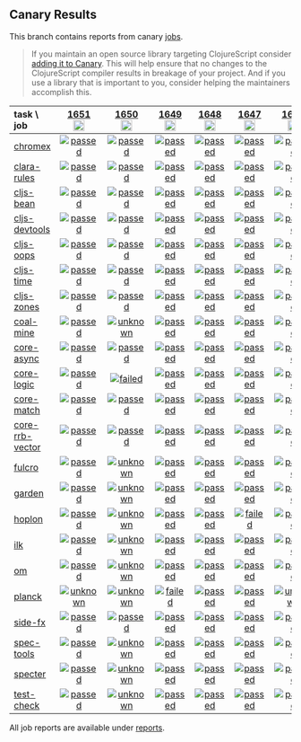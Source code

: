 ## Canary Results

This branch contains reports from canary [jobs](https://github.com/cljs-oss/canary/tree/jobs).

> If you maintain an open source library targeting ClojureScript consider [adding it to Canary](https://github.com/cljs-oss/canary/tree/master#how-to-participate). This will help ensure that no changes to the ClojureScript compiler results in breakage of your project. And if you use a library that is important to you, consider helping the maintainers accomplish this.

[//]: # (begin_overview_table)

| task \ job | <a href="reports/2021/01/06/job-001651-1.10.834-496cbc29" title="job #1651&#xA;&#xA;job&#xA;&#xA;requested by BinaryAge Bot (@babot) on 2021-01-06T11:21:03Z">1651<br/><img width=20 height=20 src="https://avatars0.githubusercontent.com/u/1476765?v=4&s=60"></a> | <a href="reports/2021/01/05/job-001650-1.10.834-496cbc29" title="job #1650&#xA;&#xA;job&#xA;&#xA;requested by BinaryAge Bot (@babot) on 2021-01-05T11:20:37Z">1650<br/><img width=20 height=20 src="https://avatars0.githubusercontent.com/u/1476765?v=4&s=60"></a> | <a href="reports/2021/01/04/job-001649-1.10.826-017ce881" title="job #1649&#xA;&#xA;job&#xA;&#xA;requested by BinaryAge Bot (@babot) on 2021-01-04T11:20:02Z">1649<br/><img width=20 height=20 src="https://avatars0.githubusercontent.com/u/1476765?v=4&s=60"></a> | <a href="reports/2021/01/03/job-001648-1.10.826-017ce881" title="job #1648&#xA;&#xA;job&#xA;&#xA;requested by BinaryAge Bot (@babot) on 2021-01-03T11:18:14Z">1648<br/><img width=20 height=20 src="https://avatars0.githubusercontent.com/u/1476765?v=4&s=60"></a> | <a href="reports/2021/01/02/job-001647-1.10.825-5e88d338" title="job #1647&#xA;&#xA;job&#xA;&#xA;requested by BinaryAge Bot (@babot) on 2021-01-02T11:16:31Z">1647<br/><img width=20 height=20 src="https://avatars0.githubusercontent.com/u/1476765?v=4&s=60"></a> | <a href="reports/2021/01/01/job-001646-1.10.825-5e88d338" title="job #1646&#xA;&#xA;job&#xA;&#xA;requested by BinaryAge Bot (@babot) on 2021-01-01T11:17:54Z">1646<br/><img width=20 height=20 src="https://avatars0.githubusercontent.com/u/1476765?v=4&s=60"></a> | <a href="reports/2020/12/31/job-001645-1.10.825-5e88d338" title="job #1645&#xA;&#xA;job&#xA;&#xA;requested by BinaryAge Bot (@babot) on 2020-12-31T11:19:59Z">1645<br/><img width=20 height=20 src="https://avatars0.githubusercontent.com/u/1476765?v=4&s=60"></a> | <a href="reports/2020/12/30/job-001644-1.10.825-5e88d338" title="job #1644&#xA;&#xA;job&#xA;&#xA;requested by BinaryAge Bot (@babot) on 2020-12-30T11:15:26Z">1644<br/><img width=20 height=20 src="https://avatars0.githubusercontent.com/u/1476765?v=4&s=60"></a> | <a href="reports/2020/12/29/job-001643-1.10.825-5e88d338" title="job #1643&#xA;&#xA;job&#xA;&#xA;requested by BinaryAge Bot (@babot) on 2020-12-29T11:15:24Z">1643<br/><img width=20 height=20 src="https://avatars0.githubusercontent.com/u/1476765?v=4&s=60"></a> | <a href="reports/2020/12/28/job-001642-1.10.825-5e88d338" title="job #1642&#xA;&#xA;job&#xA;&#xA;requested by BinaryAge Bot (@babot) on 2020-12-28T11:12:54Z">1642<br/><img width=20 height=20 src="https://avatars0.githubusercontent.com/u/1476765?v=4&s=60"></a> |
| :--- | :---: | :---: | :---: | :---: | :---: | :---: | :---: | :---: | :---: | :---: |
| [chromex](https://github.com/binaryage/chromex) | <a href="reports/2021/01/06/job-001651-1.10.834-496cbc29#-chromex"><img title="passed" src="http://box.binaryage.com/s-passed.svg"><a> | <a href="reports/2021/01/05/job-001650-1.10.834-496cbc29#-chromex"><img title="passed" src="http://box.binaryage.com/s-passed.svg"><a> | <a href="reports/2021/01/04/job-001649-1.10.826-017ce881#-chromex"><img title="passed" src="http://box.binaryage.com/s-passed.svg"><a> | <a href="reports/2021/01/03/job-001648-1.10.826-017ce881#-chromex"><img title="passed" src="http://box.binaryage.com/s-passed.svg"><a> | <a href="reports/2021/01/02/job-001647-1.10.825-5e88d338#-chromex"><img title="passed" src="http://box.binaryage.com/s-passed.svg"><a> | <a href="reports/2021/01/01/job-001646-1.10.825-5e88d338#-chromex"><img title="passed" src="http://box.binaryage.com/s-passed.svg"><a> | <a href="reports/2020/12/31/job-001645-1.10.825-5e88d338#-chromex"><img title="passed" src="http://box.binaryage.com/s-passed.svg"><a> | <a href="reports/2020/12/30/job-001644-1.10.825-5e88d338#-chromex"><img title="passed" src="http://box.binaryage.com/s-passed.svg"><a> | <a href="reports/2020/12/29/job-001643-1.10.825-5e88d338#-chromex"><img title="passed" src="http://box.binaryage.com/s-passed.svg"><a> | <a href="reports/2020/12/28/job-001642-1.10.825-5e88d338#-chromex"><img title="passed" src="http://box.binaryage.com/s-passed.svg"><a> |
| [clara-rules](https://github.com/cerner/clara-rules) | <a href="reports/2021/01/06/job-001651-1.10.834-496cbc29#-clara-rules"><img title="passed" src="http://box.binaryage.com/s-passed.svg"><a> | <a href="reports/2021/01/05/job-001650-1.10.834-496cbc29#-clara-rules"><img title="passed" src="http://box.binaryage.com/s-passed.svg"><a> | <a href="reports/2021/01/04/job-001649-1.10.826-017ce881#-clara-rules"><img title="passed" src="http://box.binaryage.com/s-passed.svg"><a> | <a href="reports/2021/01/03/job-001648-1.10.826-017ce881#-clara-rules"><img title="passed" src="http://box.binaryage.com/s-passed.svg"><a> | <a href="reports/2021/01/02/job-001647-1.10.825-5e88d338#-clara-rules"><img title="passed" src="http://box.binaryage.com/s-passed.svg"><a> | <a href="reports/2021/01/01/job-001646-1.10.825-5e88d338#-clara-rules"><img title="passed" src="http://box.binaryage.com/s-passed.svg"><a> | <a href="reports/2020/12/31/job-001645-1.10.825-5e88d338#-clara-rules"><img title="passed" src="http://box.binaryage.com/s-passed.svg"><a> | <a href="reports/2020/12/30/job-001644-1.10.825-5e88d338#-clara-rules"><img title="passed" src="http://box.binaryage.com/s-passed.svg"><a> | <a href="reports/2020/12/29/job-001643-1.10.825-5e88d338#-clara-rules"><img title="passed" src="http://box.binaryage.com/s-passed.svg"><a> | <a href="reports/2020/12/28/job-001642-1.10.825-5e88d338#-clara-rules"><img title="passed" src="http://box.binaryage.com/s-passed.svg"><a> |
| [cljs-bean](https://github.com/mfikes/cljs-bean) | <a href="reports/2021/01/06/job-001651-1.10.834-496cbc29#-cljs-bean"><img title="passed" src="http://box.binaryage.com/s-passed.svg"><a> | <a href="reports/2021/01/05/job-001650-1.10.834-496cbc29#-cljs-bean"><img title="passed" src="http://box.binaryage.com/s-passed.svg"><a> | <a href="reports/2021/01/04/job-001649-1.10.826-017ce881#-cljs-bean"><img title="passed" src="http://box.binaryage.com/s-passed.svg"><a> | <a href="reports/2021/01/03/job-001648-1.10.826-017ce881#-cljs-bean"><img title="passed" src="http://box.binaryage.com/s-passed.svg"><a> | <a href="reports/2021/01/02/job-001647-1.10.825-5e88d338#-cljs-bean"><img title="passed" src="http://box.binaryage.com/s-passed.svg"><a> | <a href="reports/2021/01/01/job-001646-1.10.825-5e88d338#-cljs-bean"><img title="passed" src="http://box.binaryage.com/s-passed.svg"><a> | <a href="reports/2020/12/31/job-001645-1.10.825-5e88d338#-cljs-bean"><img title="passed" src="http://box.binaryage.com/s-passed.svg"><a> | <a href="reports/2020/12/30/job-001644-1.10.825-5e88d338#-cljs-bean"><img title="passed" src="http://box.binaryage.com/s-passed.svg"><a> | <a href="reports/2020/12/29/job-001643-1.10.825-5e88d338#-cljs-bean"><img title="passed" src="http://box.binaryage.com/s-passed.svg"><a> | <a href="reports/2020/12/28/job-001642-1.10.825-5e88d338#-cljs-bean"><img title="passed" src="http://box.binaryage.com/s-passed.svg"><a> |
| [cljs-devtools](https://github.com/binaryage/cljs-devtools) | <a href="reports/2021/01/06/job-001651-1.10.834-496cbc29#-cljs-devtools"><img title="passed" src="http://box.binaryage.com/s-passed.svg"><a> | <a href="reports/2021/01/05/job-001650-1.10.834-496cbc29#-cljs-devtools"><img title="passed" src="http://box.binaryage.com/s-passed.svg"><a> | <a href="reports/2021/01/04/job-001649-1.10.826-017ce881#-cljs-devtools"><img title="passed" src="http://box.binaryage.com/s-passed.svg"><a> | <a href="reports/2021/01/03/job-001648-1.10.826-017ce881#-cljs-devtools"><img title="passed" src="http://box.binaryage.com/s-passed.svg"><a> | <a href="reports/2021/01/02/job-001647-1.10.825-5e88d338#-cljs-devtools"><img title="passed" src="http://box.binaryage.com/s-passed.svg"><a> | <a href="reports/2021/01/01/job-001646-1.10.825-5e88d338#-cljs-devtools"><img title="passed" src="http://box.binaryage.com/s-passed.svg"><a> | <a href="reports/2020/12/31/job-001645-1.10.825-5e88d338#-cljs-devtools"><img title="passed" src="http://box.binaryage.com/s-passed.svg"><a> | <a href="reports/2020/12/30/job-001644-1.10.825-5e88d338#-cljs-devtools"><img title="passed" src="http://box.binaryage.com/s-passed.svg"><a> | <a href="reports/2020/12/29/job-001643-1.10.825-5e88d338#-cljs-devtools"><img title="passed" src="http://box.binaryage.com/s-passed.svg"><a> | <a href="reports/2020/12/28/job-001642-1.10.825-5e88d338#-cljs-devtools"><img title="passed" src="http://box.binaryage.com/s-passed.svg"><a> |
| [cljs-oops](https://github.com/binaryage/cljs-oops) | <a href="reports/2021/01/06/job-001651-1.10.834-496cbc29#-cljs-oops"><img title="passed" src="http://box.binaryage.com/s-passed.svg"><a> | <a href="reports/2021/01/05/job-001650-1.10.834-496cbc29#-cljs-oops"><img title="passed" src="http://box.binaryage.com/s-passed.svg"><a> | <a href="reports/2021/01/04/job-001649-1.10.826-017ce881#-cljs-oops"><img title="passed" src="http://box.binaryage.com/s-passed.svg"><a> | <a href="reports/2021/01/03/job-001648-1.10.826-017ce881#-cljs-oops"><img title="passed" src="http://box.binaryage.com/s-passed.svg"><a> | <a href="reports/2021/01/02/job-001647-1.10.825-5e88d338#-cljs-oops"><img title="passed" src="http://box.binaryage.com/s-passed.svg"><a> | <a href="reports/2021/01/01/job-001646-1.10.825-5e88d338#-cljs-oops"><img title="passed" src="http://box.binaryage.com/s-passed.svg"><a> | <a href="reports/2020/12/31/job-001645-1.10.825-5e88d338#-cljs-oops"><img title="passed" src="http://box.binaryage.com/s-passed.svg"><a> | <a href="reports/2020/12/30/job-001644-1.10.825-5e88d338#-cljs-oops"><img title="passed" src="http://box.binaryage.com/s-passed.svg"><a> | <a href="reports/2020/12/29/job-001643-1.10.825-5e88d338#-cljs-oops"><img title="passed" src="http://box.binaryage.com/s-passed.svg"><a> | <a href="reports/2020/12/28/job-001642-1.10.825-5e88d338#-cljs-oops"><img title="passed" src="http://box.binaryage.com/s-passed.svg"><a> |
| [cljs-time](https://github.com/andrewmcveigh/cljs-time) | <a href="reports/2021/01/06/job-001651-1.10.834-496cbc29#-cljs-time"><img title="passed" src="http://box.binaryage.com/s-passed.svg"><a> | <a href="reports/2021/01/05/job-001650-1.10.834-496cbc29#-cljs-time"><img title="passed" src="http://box.binaryage.com/s-passed.svg"><a> | <a href="reports/2021/01/04/job-001649-1.10.826-017ce881#-cljs-time"><img title="passed" src="http://box.binaryage.com/s-passed.svg"><a> | <a href="reports/2021/01/03/job-001648-1.10.826-017ce881#-cljs-time"><img title="passed" src="http://box.binaryage.com/s-passed.svg"><a> | <a href="reports/2021/01/02/job-001647-1.10.825-5e88d338#-cljs-time"><img title="passed" src="http://box.binaryage.com/s-passed.svg"><a> | <a href="reports/2021/01/01/job-001646-1.10.825-5e88d338#-cljs-time"><img title="passed" src="http://box.binaryage.com/s-passed.svg"><a> | <a href="reports/2020/12/31/job-001645-1.10.825-5e88d338#-cljs-time"><img title="passed" src="http://box.binaryage.com/s-passed.svg"><a> | <a href="reports/2020/12/30/job-001644-1.10.825-5e88d338#-cljs-time"><img title="passed" src="http://box.binaryage.com/s-passed.svg"><a> | <a href="reports/2020/12/29/job-001643-1.10.825-5e88d338#-cljs-time"><img title="passed" src="http://box.binaryage.com/s-passed.svg"><a> | <a href="reports/2020/12/28/job-001642-1.10.825-5e88d338#-cljs-time"><img title="passed" src="http://box.binaryage.com/s-passed.svg"><a> |
| [cljs-zones](https://github.com/binaryage/cljs-zones) | <a href="reports/2021/01/06/job-001651-1.10.834-496cbc29#-cljs-zones"><img title="passed" src="http://box.binaryage.com/s-passed.svg"><a> | <a href="reports/2021/01/05/job-001650-1.10.834-496cbc29#-cljs-zones"><img title="passed" src="http://box.binaryage.com/s-passed.svg"><a> | <a href="reports/2021/01/04/job-001649-1.10.826-017ce881#-cljs-zones"><img title="passed" src="http://box.binaryage.com/s-passed.svg"><a> | <a href="reports/2021/01/03/job-001648-1.10.826-017ce881#-cljs-zones"><img title="passed" src="http://box.binaryage.com/s-passed.svg"><a> | <a href="reports/2021/01/02/job-001647-1.10.825-5e88d338#-cljs-zones"><img title="passed" src="http://box.binaryage.com/s-passed.svg"><a> | <a href="reports/2021/01/01/job-001646-1.10.825-5e88d338#-cljs-zones"><img title="passed" src="http://box.binaryage.com/s-passed.svg"><a> | <a href="reports/2020/12/31/job-001645-1.10.825-5e88d338#-cljs-zones"><img title="passed" src="http://box.binaryage.com/s-passed.svg"><a> | <a href="reports/2020/12/30/job-001644-1.10.825-5e88d338#-cljs-zones"><img title="passed" src="http://box.binaryage.com/s-passed.svg"><a> | <a href="reports/2020/12/29/job-001643-1.10.825-5e88d338#-cljs-zones"><img title="passed" src="http://box.binaryage.com/s-passed.svg"><a> | <a href="reports/2020/12/28/job-001642-1.10.825-5e88d338#-cljs-zones"><img title="passed" src="http://box.binaryage.com/s-passed.svg"><a> |
| [coal-mine](https://github.com/mfikes/coal-mine) | <a href="reports/2021/01/06/job-001651-1.10.834-496cbc29#-coal-mine"><img title="passed" src="http://box.binaryage.com/s-passed.svg"><a> | <a href="reports/2021/01/05/job-001650-1.10.834-496cbc29#-coal-mine"><img title="unknown" src="http://box.binaryage.com/s-unknown.svg"><a> | <a href="reports/2021/01/04/job-001649-1.10.826-017ce881#-coal-mine"><img title="passed" src="http://box.binaryage.com/s-passed.svg"><a> | <a href="reports/2021/01/03/job-001648-1.10.826-017ce881#-coal-mine"><img title="passed" src="http://box.binaryage.com/s-passed.svg"><a> | <a href="reports/2021/01/02/job-001647-1.10.825-5e88d338#-coal-mine"><img title="passed" src="http://box.binaryage.com/s-passed.svg"><a> | <a href="reports/2021/01/01/job-001646-1.10.825-5e88d338#-coal-mine"><img title="passed" src="http://box.binaryage.com/s-passed.svg"><a> | <a href="reports/2020/12/31/job-001645-1.10.825-5e88d338#-coal-mine"><img title="passed" src="http://box.binaryage.com/s-passed.svg"><a> | <a href="reports/2020/12/30/job-001644-1.10.825-5e88d338#-coal-mine"><img title="passed" src="http://box.binaryage.com/s-passed.svg"><a> | <a href="reports/2020/12/29/job-001643-1.10.825-5e88d338#-coal-mine"><img title="passed" src="http://box.binaryage.com/s-passed.svg"><a> | <a href="reports/2020/12/28/job-001642-1.10.825-5e88d338#-coal-mine"><img title="passed" src="http://box.binaryage.com/s-passed.svg"><a> |
| [core-async](https://github.com/clojure/core.async) | <a href="reports/2021/01/06/job-001651-1.10.834-496cbc29#-core-async"><img title="passed" src="http://box.binaryage.com/s-passed.svg"><a> | <a href="reports/2021/01/05/job-001650-1.10.834-496cbc29#-core-async"><img title="passed" src="http://box.binaryage.com/s-passed.svg"><a> | <a href="reports/2021/01/04/job-001649-1.10.826-017ce881#-core-async"><img title="passed" src="http://box.binaryage.com/s-passed.svg"><a> | <a href="reports/2021/01/03/job-001648-1.10.826-017ce881#-core-async"><img title="passed" src="http://box.binaryage.com/s-passed.svg"><a> | <a href="reports/2021/01/02/job-001647-1.10.825-5e88d338#-core-async"><img title="passed" src="http://box.binaryage.com/s-passed.svg"><a> | <a href="reports/2021/01/01/job-001646-1.10.825-5e88d338#-core-async"><img title="passed" src="http://box.binaryage.com/s-passed.svg"><a> | <a href="reports/2020/12/31/job-001645-1.10.825-5e88d338#-core-async"><img title="passed" src="http://box.binaryage.com/s-passed.svg"><a> | <a href="reports/2020/12/30/job-001644-1.10.825-5e88d338#-core-async"><img title="passed" src="http://box.binaryage.com/s-passed.svg"><a> | <a href="reports/2020/12/29/job-001643-1.10.825-5e88d338#-core-async"><img title="passed" src="http://box.binaryage.com/s-passed.svg"><a> | <a href="reports/2020/12/28/job-001642-1.10.825-5e88d338#-core-async"><img title="passed" src="http://box.binaryage.com/s-passed.svg"><a> |
| [core-logic](https://github.com/clojure/core.logic) | <a href="reports/2021/01/06/job-001651-1.10.834-496cbc29#-core-logic"><img title="passed" src="http://box.binaryage.com/s-passed.svg"><a> | <a href="reports/2021/01/05/job-001650-1.10.834-496cbc29#-core-logic"><img title="failed" src="http://box.binaryage.com/s-failed.svg"><a> | <a href="reports/2021/01/04/job-001649-1.10.826-017ce881#-core-logic"><img title="passed" src="http://box.binaryage.com/s-passed.svg"><a> | <a href="reports/2021/01/03/job-001648-1.10.826-017ce881#-core-logic"><img title="passed" src="http://box.binaryage.com/s-passed.svg"><a> | <a href="reports/2021/01/02/job-001647-1.10.825-5e88d338#-core-logic"><img title="passed" src="http://box.binaryage.com/s-passed.svg"><a> | <a href="reports/2021/01/01/job-001646-1.10.825-5e88d338#-core-logic"><img title="passed" src="http://box.binaryage.com/s-passed.svg"><a> | <a href="reports/2020/12/31/job-001645-1.10.825-5e88d338#-core-logic"><img title="passed" src="http://box.binaryage.com/s-passed.svg"><a> | <a href="reports/2020/12/30/job-001644-1.10.825-5e88d338#-core-logic"><img title="passed" src="http://box.binaryage.com/s-passed.svg"><a> | <a href="reports/2020/12/29/job-001643-1.10.825-5e88d338#-core-logic"><img title="passed" src="http://box.binaryage.com/s-passed.svg"><a> | <a href="reports/2020/12/28/job-001642-1.10.825-5e88d338#-core-logic"><img title="passed" src="http://box.binaryage.com/s-passed.svg"><a> |
| [core-match](https://github.com/clojure/core.match) | <a href="reports/2021/01/06/job-001651-1.10.834-496cbc29#-core-match"><img title="passed" src="http://box.binaryage.com/s-passed.svg"><a> | <a href="reports/2021/01/05/job-001650-1.10.834-496cbc29#-core-match"><img title="passed" src="http://box.binaryage.com/s-passed.svg"><a> | <a href="reports/2021/01/04/job-001649-1.10.826-017ce881#-core-match"><img title="passed" src="http://box.binaryage.com/s-passed.svg"><a> | <a href="reports/2021/01/03/job-001648-1.10.826-017ce881#-core-match"><img title="passed" src="http://box.binaryage.com/s-passed.svg"><a> | <a href="reports/2021/01/02/job-001647-1.10.825-5e88d338#-core-match"><img title="passed" src="http://box.binaryage.com/s-passed.svg"><a> | <a href="reports/2021/01/01/job-001646-1.10.825-5e88d338#-core-match"><img title="passed" src="http://box.binaryage.com/s-passed.svg"><a> | <a href="reports/2020/12/31/job-001645-1.10.825-5e88d338#-core-match"><img title="passed" src="http://box.binaryage.com/s-passed.svg"><a> | <a href="reports/2020/12/30/job-001644-1.10.825-5e88d338#-core-match"><img title="passed" src="http://box.binaryage.com/s-passed.svg"><a> | <a href="reports/2020/12/29/job-001643-1.10.825-5e88d338#-core-match"><img title="passed" src="http://box.binaryage.com/s-passed.svg"><a> | <a href="reports/2020/12/28/job-001642-1.10.825-5e88d338#-core-match"><img title="passed" src="http://box.binaryage.com/s-passed.svg"><a> |
| [core-rrb-vector](https://github.com/clojure/core.rrb-vector) | <a href="reports/2021/01/06/job-001651-1.10.834-496cbc29#-core-rrb-vector"><img title="passed" src="http://box.binaryage.com/s-passed.svg"><a> | <a href="reports/2021/01/05/job-001650-1.10.834-496cbc29#-core-rrb-vector"><img title="passed" src="http://box.binaryage.com/s-passed.svg"><a> | <a href="reports/2021/01/04/job-001649-1.10.826-017ce881#-core-rrb-vector"><img title="passed" src="http://box.binaryage.com/s-passed.svg"><a> | <a href="reports/2021/01/03/job-001648-1.10.826-017ce881#-core-rrb-vector"><img title="passed" src="http://box.binaryage.com/s-passed.svg"><a> | <a href="reports/2021/01/02/job-001647-1.10.825-5e88d338#-core-rrb-vector"><img title="passed" src="http://box.binaryage.com/s-passed.svg"><a> | <a href="reports/2021/01/01/job-001646-1.10.825-5e88d338#-core-rrb-vector"><img title="passed" src="http://box.binaryage.com/s-passed.svg"><a> | <a href="reports/2020/12/31/job-001645-1.10.825-5e88d338#-core-rrb-vector"><img title="passed" src="http://box.binaryage.com/s-passed.svg"><a> | <a href="reports/2020/12/30/job-001644-1.10.825-5e88d338#-core-rrb-vector"><img title="passed" src="http://box.binaryage.com/s-passed.svg"><a> | <a href="reports/2020/12/29/job-001643-1.10.825-5e88d338#-core-rrb-vector"><img title="passed" src="http://box.binaryage.com/s-passed.svg"><a> | <a href="reports/2020/12/28/job-001642-1.10.825-5e88d338#-core-rrb-vector"><img title="passed" src="http://box.binaryage.com/s-passed.svg"><a> |
| [fulcro](https://github.com/fulcrologic/fulcro) | <a href="reports/2021/01/06/job-001651-1.10.834-496cbc29#-fulcro"><img title="passed" src="http://box.binaryage.com/s-passed.svg"><a> | <a href="reports/2021/01/05/job-001650-1.10.834-496cbc29#-fulcro"><img title="unknown" src="http://box.binaryage.com/s-unknown.svg"><a> | <a href="reports/2021/01/04/job-001649-1.10.826-017ce881#-fulcro"><img title="passed" src="http://box.binaryage.com/s-passed.svg"><a> | <a href="reports/2021/01/03/job-001648-1.10.826-017ce881#-fulcro"><img title="passed" src="http://box.binaryage.com/s-passed.svg"><a> | <a href="reports/2021/01/02/job-001647-1.10.825-5e88d338#-fulcro"><img title="passed" src="http://box.binaryage.com/s-passed.svg"><a> | <a href="reports/2021/01/01/job-001646-1.10.825-5e88d338#-fulcro"><img title="passed" src="http://box.binaryage.com/s-passed.svg"><a> | <a href="reports/2020/12/31/job-001645-1.10.825-5e88d338#-fulcro"><img title="passed" src="http://box.binaryage.com/s-passed.svg"><a> | <a href="reports/2020/12/30/job-001644-1.10.825-5e88d338#-fulcro"><img title="passed" src="http://box.binaryage.com/s-passed.svg"><a> | <a href="reports/2020/12/29/job-001643-1.10.825-5e88d338#-fulcro"><img title="passed" src="http://box.binaryage.com/s-passed.svg"><a> | <a href="reports/2020/12/28/job-001642-1.10.825-5e88d338#-fulcro"><img title="passed" src="http://box.binaryage.com/s-passed.svg"><a> |
| [garden](https://github.com/noprompt/garden) | <a href="reports/2021/01/06/job-001651-1.10.834-496cbc29#-garden"><img title="passed" src="http://box.binaryage.com/s-passed.svg"><a> | <a href="reports/2021/01/05/job-001650-1.10.834-496cbc29#-garden"><img title="unknown" src="http://box.binaryage.com/s-unknown.svg"><a> | <a href="reports/2021/01/04/job-001649-1.10.826-017ce881#-garden"><img title="passed" src="http://box.binaryage.com/s-passed.svg"><a> | <a href="reports/2021/01/03/job-001648-1.10.826-017ce881#-garden"><img title="passed" src="http://box.binaryage.com/s-passed.svg"><a> | <a href="reports/2021/01/02/job-001647-1.10.825-5e88d338#-garden"><img title="passed" src="http://box.binaryage.com/s-passed.svg"><a> | <a href="reports/2021/01/01/job-001646-1.10.825-5e88d338#-garden"><img title="passed" src="http://box.binaryage.com/s-passed.svg"><a> | <a href="reports/2020/12/31/job-001645-1.10.825-5e88d338#-garden"><img title="passed" src="http://box.binaryage.com/s-passed.svg"><a> | <a href="reports/2020/12/30/job-001644-1.10.825-5e88d338#-garden"><img title="passed" src="http://box.binaryage.com/s-passed.svg"><a> | <a href="reports/2020/12/29/job-001643-1.10.825-5e88d338#-garden"><img title="passed" src="http://box.binaryage.com/s-passed.svg"><a> | <a href="reports/2020/12/28/job-001642-1.10.825-5e88d338#-garden"><img title="passed" src="http://box.binaryage.com/s-passed.svg"><a> |
| [hoplon](https://github.com/hoplon/hoplon) | <a href="reports/2021/01/06/job-001651-1.10.834-496cbc29#-hoplon"><img title="passed" src="http://box.binaryage.com/s-passed.svg"><a> | <a href="reports/2021/01/05/job-001650-1.10.834-496cbc29#-hoplon"><img title="unknown" src="http://box.binaryage.com/s-unknown.svg"><a> | <a href="reports/2021/01/04/job-001649-1.10.826-017ce881#-hoplon"><img title="passed" src="http://box.binaryage.com/s-passed.svg"><a> | <a href="reports/2021/01/03/job-001648-1.10.826-017ce881#-hoplon"><img title="passed" src="http://box.binaryage.com/s-passed.svg"><a> | <a href="reports/2021/01/02/job-001647-1.10.825-5e88d338#-hoplon"><img title="failed" src="http://box.binaryage.com/s-failed.svg"><a> | <a href="reports/2021/01/01/job-001646-1.10.825-5e88d338#-hoplon"><img title="passed" src="http://box.binaryage.com/s-passed.svg"><a> | <a href="reports/2020/12/31/job-001645-1.10.825-5e88d338#-hoplon"><img title="passed" src="http://box.binaryage.com/s-passed.svg"><a> | <a href="reports/2020/12/30/job-001644-1.10.825-5e88d338#-hoplon"><img title="passed" src="http://box.binaryage.com/s-passed.svg"><a> | <a href="reports/2020/12/29/job-001643-1.10.825-5e88d338#-hoplon"><img title="passed" src="http://box.binaryage.com/s-passed.svg"><a> | <a href="reports/2020/12/28/job-001642-1.10.825-5e88d338#-hoplon"><img title="passed" src="http://box.binaryage.com/s-passed.svg"><a> |
| [ilk](https://github.com/mfikes/ilk) | <a href="reports/2021/01/06/job-001651-1.10.834-496cbc29#-ilk"><img title="passed" src="http://box.binaryage.com/s-passed.svg"><a> | <a href="reports/2021/01/05/job-001650-1.10.834-496cbc29#-ilk"><img title="unknown" src="http://box.binaryage.com/s-unknown.svg"><a> | <a href="reports/2021/01/04/job-001649-1.10.826-017ce881#-ilk"><img title="passed" src="http://box.binaryage.com/s-passed.svg"><a> | <a href="reports/2021/01/03/job-001648-1.10.826-017ce881#-ilk"><img title="passed" src="http://box.binaryage.com/s-passed.svg"><a> | <a href="reports/2021/01/02/job-001647-1.10.825-5e88d338#-ilk"><img title="passed" src="http://box.binaryage.com/s-passed.svg"><a> | <a href="reports/2021/01/01/job-001646-1.10.825-5e88d338#-ilk"><img title="passed" src="http://box.binaryage.com/s-passed.svg"><a> | <a href="reports/2020/12/31/job-001645-1.10.825-5e88d338#-ilk"><img title="passed" src="http://box.binaryage.com/s-passed.svg"><a> | <a href="reports/2020/12/30/job-001644-1.10.825-5e88d338#-ilk"><img title="passed" src="http://box.binaryage.com/s-passed.svg"><a> | <a href="reports/2020/12/29/job-001643-1.10.825-5e88d338#-ilk"><img title="passed" src="http://box.binaryage.com/s-passed.svg"><a> | <a href="reports/2020/12/28/job-001642-1.10.825-5e88d338#-ilk"><img title="passed" src="http://box.binaryage.com/s-passed.svg"><a> |
| [om](https://github.com/omcljs/om) | <a href="reports/2021/01/06/job-001651-1.10.834-496cbc29#-om"><img title="passed" src="http://box.binaryage.com/s-passed.svg"><a> | <a href="reports/2021/01/05/job-001650-1.10.834-496cbc29#-om"><img title="unknown" src="http://box.binaryage.com/s-unknown.svg"><a> | <a href="reports/2021/01/04/job-001649-1.10.826-017ce881#-om"><img title="passed" src="http://box.binaryage.com/s-passed.svg"><a> | <a href="reports/2021/01/03/job-001648-1.10.826-017ce881#-om"><img title="passed" src="http://box.binaryage.com/s-passed.svg"><a> | <a href="reports/2021/01/02/job-001647-1.10.825-5e88d338#-om"><img title="passed" src="http://box.binaryage.com/s-passed.svg"><a> | <a href="reports/2021/01/01/job-001646-1.10.825-5e88d338#-om"><img title="passed" src="http://box.binaryage.com/s-passed.svg"><a> | <a href="reports/2020/12/31/job-001645-1.10.825-5e88d338#-om"><img title="passed" src="http://box.binaryage.com/s-passed.svg"><a> | <a href="reports/2020/12/30/job-001644-1.10.825-5e88d338#-om"><img title="passed" src="http://box.binaryage.com/s-passed.svg"><a> | <a href="reports/2020/12/29/job-001643-1.10.825-5e88d338#-om"><img title="passed" src="http://box.binaryage.com/s-passed.svg"><a> | <a href="reports/2020/12/28/job-001642-1.10.825-5e88d338#-om"><img title="passed" src="http://box.binaryage.com/s-passed.svg"><a> |
| [planck](https://github.com/planck-repl/planck) | <a href="reports/2021/01/06/job-001651-1.10.834-496cbc29#-planck"><img title="unknown" src="http://box.binaryage.com/s-unknown.svg"><a> | <a href="reports/2021/01/05/job-001650-1.10.834-496cbc29#-planck"><img title="unknown" src="http://box.binaryage.com/s-unknown.svg"><a> | <a href="reports/2021/01/04/job-001649-1.10.826-017ce881#-planck"><img title="failed" src="http://box.binaryage.com/s-failed.svg"><a> | <a href="reports/2021/01/03/job-001648-1.10.826-017ce881#-planck"><img title="passed" src="http://box.binaryage.com/s-passed.svg"><a> | <a href="reports/2021/01/02/job-001647-1.10.825-5e88d338#-planck"><img title="passed" src="http://box.binaryage.com/s-passed.svg"><a> | <a href="reports/2021/01/01/job-001646-1.10.825-5e88d338#-planck"><img title="unknown" src="http://box.binaryage.com/s-unknown.svg"><a> | <a href="reports/2020/12/31/job-001645-1.10.825-5e88d338#-planck"><img title="unknown" src="http://box.binaryage.com/s-unknown.svg"><a> | <a href="reports/2020/12/30/job-001644-1.10.825-5e88d338#-planck"><img title="unknown" src="http://box.binaryage.com/s-unknown.svg"><a> | <a href="reports/2020/12/29/job-001643-1.10.825-5e88d338#-planck"><img title="unknown" src="http://box.binaryage.com/s-unknown.svg"><a> | <a href="reports/2020/12/28/job-001642-1.10.825-5e88d338#-planck"><img title="unknown" src="http://box.binaryage.com/s-unknown.svg"><a> |
| [side-fx](https://github.com/cljsrn/side-fx) | <a href="reports/2021/01/06/job-001651-1.10.834-496cbc29#-side-fx"><img title="passed" src="http://box.binaryage.com/s-passed.svg"><a> | <a href="reports/2021/01/05/job-001650-1.10.834-496cbc29#-side-fx"><img title="passed" src="http://box.binaryage.com/s-passed.svg"><a> | <a href="reports/2021/01/04/job-001649-1.10.826-017ce881#-side-fx"><img title="passed" src="http://box.binaryage.com/s-passed.svg"><a> | <a href="reports/2021/01/03/job-001648-1.10.826-017ce881#-side-fx"><img title="passed" src="http://box.binaryage.com/s-passed.svg"><a> | <a href="reports/2021/01/02/job-001647-1.10.825-5e88d338#-side-fx"><img title="passed" src="http://box.binaryage.com/s-passed.svg"><a> | <a href="reports/2021/01/01/job-001646-1.10.825-5e88d338#-side-fx"><img title="passed" src="http://box.binaryage.com/s-passed.svg"><a> | <a href="reports/2020/12/31/job-001645-1.10.825-5e88d338#-side-fx"><img title="passed" src="http://box.binaryage.com/s-passed.svg"><a> | <a href="reports/2020/12/30/job-001644-1.10.825-5e88d338#-side-fx"><img title="passed" src="http://box.binaryage.com/s-passed.svg"><a> | <a href="reports/2020/12/29/job-001643-1.10.825-5e88d338#-side-fx"><img title="passed" src="http://box.binaryage.com/s-passed.svg"><a> | <a href="reports/2020/12/28/job-001642-1.10.825-5e88d338#-side-fx"><img title="passed" src="http://box.binaryage.com/s-passed.svg"><a> |
| [spec-tools](https://github.com/metosin/spec-tools) | <a href="reports/2021/01/06/job-001651-1.10.834-496cbc29#-spec-tools"><img title="passed" src="http://box.binaryage.com/s-passed.svg"><a> | <a href="reports/2021/01/05/job-001650-1.10.834-496cbc29#-spec-tools"><img title="unknown" src="http://box.binaryage.com/s-unknown.svg"><a> | <a href="reports/2021/01/04/job-001649-1.10.826-017ce881#-spec-tools"><img title="passed" src="http://box.binaryage.com/s-passed.svg"><a> | <a href="reports/2021/01/03/job-001648-1.10.826-017ce881#-spec-tools"><img title="passed" src="http://box.binaryage.com/s-passed.svg"><a> | <a href="reports/2021/01/02/job-001647-1.10.825-5e88d338#-spec-tools"><img title="passed" src="http://box.binaryage.com/s-passed.svg"><a> | <a href="reports/2021/01/01/job-001646-1.10.825-5e88d338#-spec-tools"><img title="passed" src="http://box.binaryage.com/s-passed.svg"><a> | <a href="reports/2020/12/31/job-001645-1.10.825-5e88d338#-spec-tools"><img title="passed" src="http://box.binaryage.com/s-passed.svg"><a> | <a href="reports/2020/12/30/job-001644-1.10.825-5e88d338#-spec-tools"><img title="passed" src="http://box.binaryage.com/s-passed.svg"><a> | <a href="reports/2020/12/29/job-001643-1.10.825-5e88d338#-spec-tools"><img title="passed" src="http://box.binaryage.com/s-passed.svg"><a> | <a href="reports/2020/12/28/job-001642-1.10.825-5e88d338#-spec-tools"><img title="passed" src="http://box.binaryage.com/s-passed.svg"><a> |
| [specter](https://github.com/nathanmarz/specter) | <a href="reports/2021/01/06/job-001651-1.10.834-496cbc29#-specter"><img title="passed" src="http://box.binaryage.com/s-passed.svg"><a> | <a href="reports/2021/01/05/job-001650-1.10.834-496cbc29#-specter"><img title="unknown" src="http://box.binaryage.com/s-unknown.svg"><a> | <a href="reports/2021/01/04/job-001649-1.10.826-017ce881#-specter"><img title="passed" src="http://box.binaryage.com/s-passed.svg"><a> | <a href="reports/2021/01/03/job-001648-1.10.826-017ce881#-specter"><img title="passed" src="http://box.binaryage.com/s-passed.svg"><a> | <a href="reports/2021/01/02/job-001647-1.10.825-5e88d338#-specter"><img title="passed" src="http://box.binaryage.com/s-passed.svg"><a> | <a href="reports/2021/01/01/job-001646-1.10.825-5e88d338#-specter"><img title="passed" src="http://box.binaryage.com/s-passed.svg"><a> | <a href="reports/2020/12/31/job-001645-1.10.825-5e88d338#-specter"><img title="passed" src="http://box.binaryage.com/s-passed.svg"><a> | <a href="reports/2020/12/30/job-001644-1.10.825-5e88d338#-specter"><img title="passed" src="http://box.binaryage.com/s-passed.svg"><a> | <a href="reports/2020/12/29/job-001643-1.10.825-5e88d338#-specter"><img title="passed" src="http://box.binaryage.com/s-passed.svg"><a> | <a href="reports/2020/12/28/job-001642-1.10.825-5e88d338#-specter"><img title="passed" src="http://box.binaryage.com/s-passed.svg"><a> |
| [test-check](https://github.com/clojure/test.check) | <a href="reports/2021/01/06/job-001651-1.10.834-496cbc29#-test-check"><img title="passed" src="http://box.binaryage.com/s-passed.svg"><a> | <a href="reports/2021/01/05/job-001650-1.10.834-496cbc29#-test-check"><img title="unknown" src="http://box.binaryage.com/s-unknown.svg"><a> | <a href="reports/2021/01/04/job-001649-1.10.826-017ce881#-test-check"><img title="passed" src="http://box.binaryage.com/s-passed.svg"><a> | <a href="reports/2021/01/03/job-001648-1.10.826-017ce881#-test-check"><img title="passed" src="http://box.binaryage.com/s-passed.svg"><a> | <a href="reports/2021/01/02/job-001647-1.10.825-5e88d338#-test-check"><img title="passed" src="http://box.binaryage.com/s-passed.svg"><a> | <a href="reports/2021/01/01/job-001646-1.10.825-5e88d338#-test-check"><img title="passed" src="http://box.binaryage.com/s-passed.svg"><a> | <a href="reports/2020/12/31/job-001645-1.10.825-5e88d338#-test-check"><img title="passed" src="http://box.binaryage.com/s-passed.svg"><a> | <a href="reports/2020/12/30/job-001644-1.10.825-5e88d338#-test-check"><img title="passed" src="http://box.binaryage.com/s-passed.svg"><a> | <a href="reports/2020/12/29/job-001643-1.10.825-5e88d338#-test-check"><img title="passed" src="http://box.binaryage.com/s-passed.svg"><a> | <a href="reports/2020/12/28/job-001642-1.10.825-5e88d338#-test-check"><img title="passed" src="http://box.binaryage.com/s-passed.svg"><a> |

[//]: # (end_overview_table)

All job reports are available under [reports](reports).
